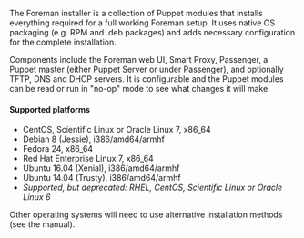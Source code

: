 
The Foreman installer is a collection of Puppet modules that installs everything required for a full working Foreman setup.  It uses native OS packaging (e.g. RPM and .deb packages) and adds necessary configuration for the complete installation.

Components include the Foreman web UI, Smart Proxy, Passenger, a Puppet master (either Puppet Server or under Passenger), and optionally TFTP, DNS and DHCP servers.  It is configurable and the Puppet modules can be read or run in "no-op" mode to see what changes it will make.

#### Supported platforms
* CentOS, Scientific Linux or Oracle Linux 7, x86_64
* Debian 8 (Jessie), i386/amd64/armhf
* Fedora 24, x86_64
* Red Hat Enterprise Linux 7, x86_64
* Ubuntu 16.04 (Xenial), i386/amd64/armhf
* Ubuntu 14.04 (Trusty), i386/amd64/armhf
* _Supported, but deprecated: RHEL, CentOS, Scientific Linux or Oracle Linux 6_

Other operating systems will need to use alternative installation methods (see the manual).
